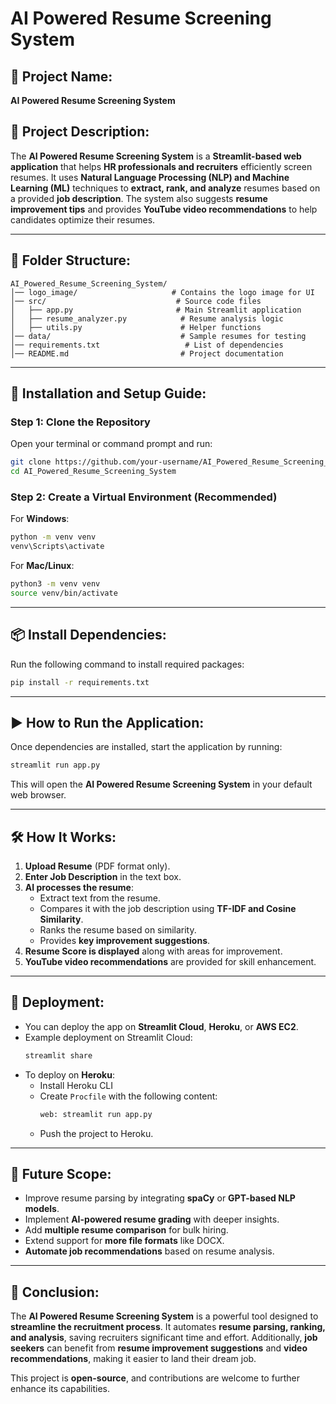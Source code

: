 # AI Powered Resume Screening System

## 📌 Project Name:
**AI Powered Resume Screening System**

## 📌 Project Description:
The **AI Powered Resume Screening System** is a **Streamlit-based web application** that helps **HR professionals and recruiters** efficiently screen resumes. It uses **Natural Language Processing (NLP) and Machine Learning (ML)** techniques to **extract, rank, and analyze** resumes based on a provided **job description**. The system also suggests **resume improvement tips** and provides **YouTube video recommendations** to help candidates optimize their resumes.

---

## 📂 Folder Structure:
```
AI_Powered_Resume_Screening_System/
│── logo_image/                     # Contains the logo image for UI
│── src/                             # Source code files
│   ├── app.py                       # Main Streamlit application
│   ├── resume_analyzer.py            # Resume analysis logic
│   ├── utils.py                      # Helper functions
│── data/                             # Sample resumes for testing
│── requirements.txt                   # List of dependencies
│── README.md                         # Project documentation
```

---

## 🚀 Installation and Setup Guide:

### Step 1: Clone the Repository
Open your terminal or command prompt and run:
```sh
git clone https://github.com/your-username/AI_Powered_Resume_Screening_System.git
cd AI_Powered_Resume_Screening_System
```

### Step 2: Create a Virtual Environment (Recommended)
For **Windows**:
```sh
python -m venv venv
venv\Scripts\activate
```
For **Mac/Linux**:
```sh
python3 -m venv venv
source venv/bin/activate
```

---

## 📦 Install Dependencies:
Run the following command to install required packages:
```sh
pip install -r requirements.txt
```

---

## ▶️ How to Run the Application:
Once dependencies are installed, start the application by running:
```sh
streamlit run app.py
```
This will open the **AI Powered Resume Screening System** in your default web browser.

---

## 🛠️ How It Works:
1. **Upload Resume** (PDF format only).
2. **Enter Job Description** in the text box.
3. **AI processes the resume**:
   - Extract text from the resume.
   - Compares it with the job description using **TF-IDF and Cosine Similarity**.
   - Ranks the resume based on similarity.
   - Provides **key improvement suggestions**.
4. **Resume Score is displayed** along with areas for improvement.
5. **YouTube video recommendations** are provided for skill enhancement.

---

## 🚀 Deployment:
- You can deploy the app on **Streamlit Cloud**, **Heroku**, or **AWS EC2**.
- Example deployment on Streamlit Cloud:
  ```sh
  streamlit share
  ```
- To deploy on **Heroku**:
  - Install Heroku CLI
  - Create `Procfile` with the following content:
    ```sh
    web: streamlit run app.py
    ```
  - Push the project to Heroku.

---

## 🔮 Future Scope:
- Improve resume parsing by integrating **spaCy** or **GPT-based NLP models**.
- Implement **AI-powered resume grading** with deeper insights.
- Add **multiple resume comparison** for bulk hiring.
- Extend support for **more file formats** like DOCX.
- **Automate job recommendations** based on resume analysis.

---

## 🏁 Conclusion:
The **AI Powered Resume Screening System** is a powerful tool designed to **streamline the recruitment process**. It automates **resume parsing, ranking, and analysis**, saving recruiters significant time and effort. Additionally, **job seekers** can benefit from **resume improvement suggestions** and **video recommendations**, making it easier to land their dream job.

This project is **open-source**, and contributions are welcome to further enhance its capabilities.

